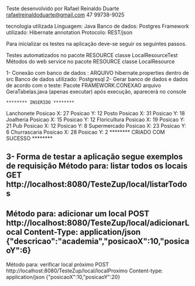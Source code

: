 Teste desenvolvido por Rafael Reinaldo Duarte
rafaelreinaldoduarte@gmail.com
47 99738-9025

tecnologia utilizada
Linguagem: Java
Banco de dados: Postgres
Framework utilizado: Hibernate annotation
Protocolo: REST/json

Para inicializar os testes na aplicação deve-se seguir os seguintes passos.

Testes automatizados no pacote RESOURCE classe LocalResourceTest
Métodos do web service no pacote RESOURCE classe LocalResource

1- Conexão com banco de dados : 
    ARQUIVO hibernate.properties dentro de src
    Banco de dados utilizado: Postgresql
2- Gerar banco de dados e dados de acordo com o teste: 
    Pacote FRAMEWORK.CONEXAO arquivo GeraTabelas.java (apenas executar)
    após execução, aparecerá no console 
    
    ******** INSERIDO ********
Lanchonete Posicao X: 27 Posicao Y: 12
Posto Posicao X: 31 Posicao Y: 18
Joalheria Posicao X: 15 Posicao Y: 12
Floricultura Posicao X: 19 Posicao Y: 21
Pub Posicao X: 12 Posicao Y: 8
Supermercado Posicao X: 23 Posicao Y: 6
Churrascaria Posicao X: 28 Posicao Y: 2
    ******** CRIADO COM SUCESSO ********

3- Forma de testar a aplicação segue exemplos de requisição
Método para: listar todos os locais
GET
http://localhost:8080/TesteZup/local/listarTodos
-----------------------------------------------------------------
Método para: adicionar um local
POST
http://localhost:8080/TesteZup/local/adicionarLocal
Content-Type: application/json
{"descricao":"academia","posicaoX":10,"posicaoY":6}
-----------------------------------------------------------------
Método para: verificar local próximo
POST
http://localhost:8080/TesteZup/local/localProximo
Content-type: application/json
{"posicaoX":10,"posicaoY":20}
